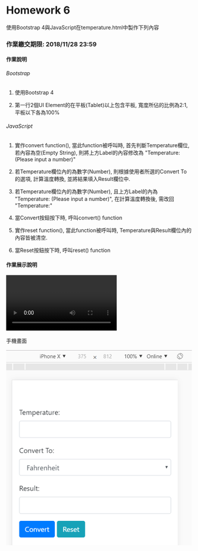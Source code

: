 # Homework 6

使用Bootstrap 4與JavaScript在temperature.html中製作下列內容

### 作業繳交期限: 2018/11/28 23:59

#### 作業說明

###### Bootstrap

1) 使用Bootstrap 4

2) 第一行2個UI Element的在平板(Tablet)以上包含平板, 寬度所佔的比例為2:1, 平板以下各為100%

###### JavaScript

1) 實作convert function(), 當此function被呼叫時, 首先判斷Temperature欄位, 若內容為空(Empty String), 則將上方Label的內容修改為 "Temperature: (Please input a number)"

2) 若Temperature欄位內的為數字(Number), 則根據使用者所選的Convert To的選項, 計算溫度轉換, 並將結果填入Result欄位中.

3) 若Temperature欄位內的為數字(Number), 且上方Label的內為 "Temperature: (Please input a number)", 在計算溫度轉換後, 需改回 "Temperature:"

4) 當Convert按鈕按下時, 呼叫convert() function

5) 實作reset function(), 當此function被呼叫時, Temperature與Result欄位內的內容皆被清空.

6) 當Reset按鈕按下時, 呼叫reset() function

#### 作業展示說明

![Example Video](screenshots/temperature.mp4)


手機畫面

![screenshot of ipone](screenshots/temperature-mobile.png)
